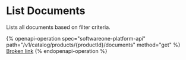 # List Documents

Lists all documents based on filter criteria.

{% openapi-operation spec="softwareone-platform-api" path="/v1/catalog/products/{productId}/documents" method="get" %}
[Broken link](broken-reference)
{% endopenapi-operation %}
